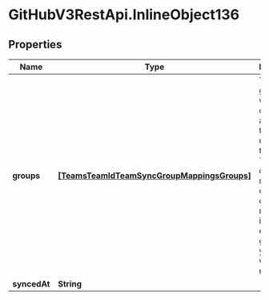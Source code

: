 # GitHubV3RestApi.InlineObject136

## Properties

Name | Type | Description | Notes
------------ | ------------- | ------------- | -------------
**groups** | [**[TeamsTeamIdTeamSyncGroupMappingsGroups]**](TeamsTeamIdTeamSyncGroupMappingsGroups.md) | The IdP groups you want to connect to a GitHub team. When updating, the new &#x60;groups&#x60; object will replace the original one. You must include any existing groups that you don&#39;t want to remove. | 
**syncedAt** | **String** |  | [optional] 


